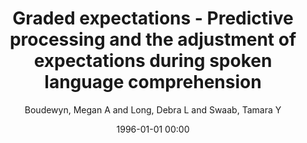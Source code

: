 ---
layout: post
title: Graded expectations - Predictive processing and the adjustment of expectations during spoken language comprehension

date: 1996-01-01 00:00
author: Boudewyn, Megan A and Long, Debra L and Swaab, Tamara Y
tags: ["discourse","erps","prediction","semantics"]
journal: Cognitive Affective and Behavioral Neuroscience

link: https://doi.org/10.3758/s13415-015-0340-0

year: 2015
---